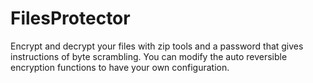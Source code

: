 # FilesProtector
 Encrypt and decrypt your files with zip tools and a password that gives instructions of byte scrambling. You can modify the auto reversible encryption functions to have your own configuration.
